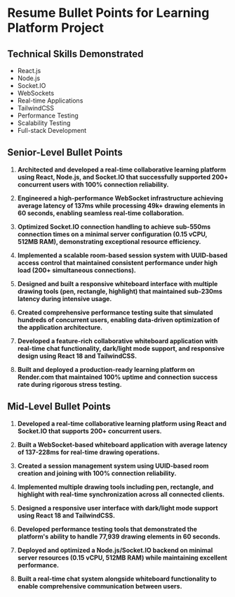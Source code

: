 # Resume Bullet Points for Learning Platform Project

## Technical Skills Demonstrated

- React.js
- Node.js
- Socket.IO
- WebSockets
- Real-time Applications
- TailwindCSS
- Performance Testing
- Scalability Testing
- Full-stack Development

## Senior-Level Bullet Points

1. **Architected and developed a real-time collaborative learning platform using React, Node.js, and Socket.IO that successfully supported 200+ concurrent users with 100% connection reliability.**

2. **Engineered a high-performance WebSocket infrastructure achieving average latency of 137ms while processing 49k+ drawing elements in 60 seconds, enabling seamless real-time collaboration.**

3. **Optimized Socket.IO connection handling to achieve sub-550ms connection times on a minimal server configuration (0.15 vCPU, 512MB RAM), demonstrating exceptional resource efficiency.**

4. **Implemented a scalable room-based session system with UUID-based access control that maintained consistent performance under high load (200+ simultaneous connections).**

5. **Designed and built a responsive whiteboard interface with multiple drawing tools (pen, rectangle, highlight) that maintained sub-230ms latency during intensive usage.**

6. **Created comprehensive performance testing suite that simulated hundreds of concurrent users, enabling data-driven optimization of the application architecture.**

7. **Developed a feature-rich collaborative whiteboard application with real-time chat functionality, dark/light mode support, and responsive design using React 18 and TailwindCSS.**

8. **Built and deployed a production-ready learning platform on Render.com that maintained 100% uptime and connection success rate during rigorous stress testing.**

## Mid-Level Bullet Points

1. **Developed a real-time collaborative learning platform using React and Socket.IO that supports 200+ concurrent users.**

2. **Built a WebSocket-based whiteboard application with average latency of 137-228ms for real-time drawing operations.**

3. **Created a session management system using UUID-based room creation and joining with 100% connection reliability.**

4. **Implemented multiple drawing tools including pen, rectangle, and highlight with real-time synchronization across all connected clients.**

5. **Designed a responsive user interface with dark/light mode support using React 18 and TailwindCSS.**

6. **Developed performance testing tools that demonstrated the platform's ability to handle 77,939 drawing elements in 60 seconds.**

7. **Deployed and optimized a Node.js/Socket.IO backend on minimal server resources (0.15 vCPU, 512MB RAM) while maintaining excellent performance.**

8. **Built a real-time chat system alongside whiteboard functionality to enable comprehensive communication between users.**
